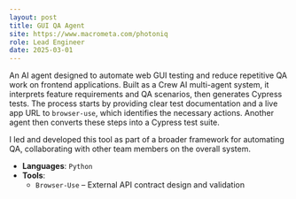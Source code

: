 ```yaml
---
layout: post
title: GUI QA Agent
site: https://www.macrometa.com/photoniq
role: Lead Engineer
date: 2025-03-01
---
```


An AI agent designed to automate web GUI testing and reduce repetitive QA work on frontend applications. Built as a Crew AI multi-agent system, it interprets feature requirements and QA scenarios, then generates Cypress tests. The process starts by providing clear test documentation and a live app URL to `browser-use`, which identifies the necessary actions. Another agent then converts these steps into a Cypress test suite.

I led and developed this tool as part of a broader framework for automating QA, collaborating with other team members on the overall system.

- **Languages**: `Python`
- **Tools**:
    - `Browser-Use` – External API contract design and validation
